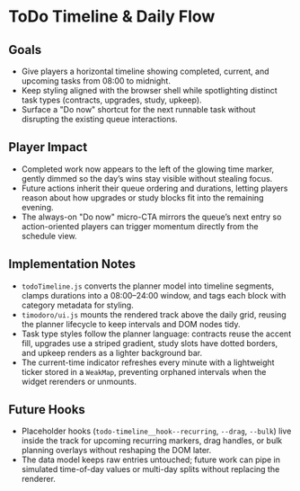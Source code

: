 # ToDo Timeline & Daily Flow

## Goals
- Give players a horizontal timeline showing completed, current, and upcoming tasks from 08:00 to midnight.
- Keep styling aligned with the browser shell while spotlighting distinct task types (contracts, upgrades, study, upkeep).
- Surface a "Do now" shortcut for the next runnable task without disrupting the existing queue interactions.

## Player Impact
- Completed work now appears to the left of the glowing time marker, gently dimmed so the day’s wins stay visible without stealing focus.
- Future actions inherit their queue ordering and durations, letting players reason about how upgrades or study blocks fit into the remaining evening.
- The always-on "Do now" micro-CTA mirrors the queue’s next entry so action-oriented players can trigger momentum directly from the schedule view.

## Implementation Notes
- `todoTimeline.js` converts the planner model into timeline segments, clamps durations into a 08:00–24:00 window, and tags each block with category metadata for styling.
- `timodoro/ui.js` mounts the rendered track above the daily grid, reusing the planner lifecycle to keep intervals and DOM nodes tidy.
- Task type styles follow the planner language: contracts reuse the accent fill, upgrades use a striped gradient, study slots have dotted borders, and upkeep renders as a lighter background bar.
- The current-time indicator refreshes every minute with a lightweight ticker stored in a `WeakMap`, preventing orphaned intervals when the widget rerenders or unmounts.

## Future Hooks
- Placeholder hooks (`todo-timeline__hook--recurring`, `--drag`, `--bulk`) live inside the track for upcoming recurring markers, drag handles, or bulk planning overlays without reshaping the DOM later.
- The data model keeps raw entries untouched; future work can pipe in simulated time-of-day values or multi-day splits without replacing the renderer.
